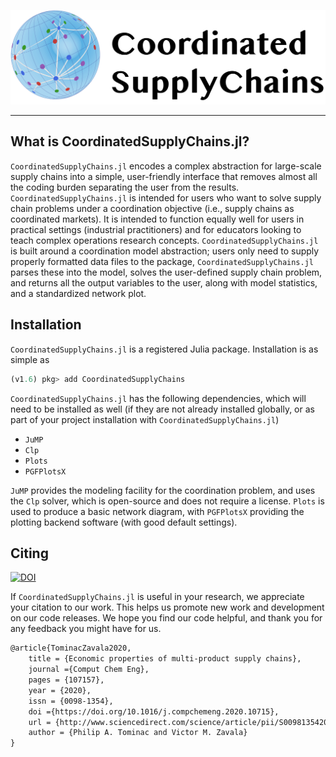 ![Logo](assets/CSCLogo.png)

---

## What is CoordinatedSupplyChains.jl?

`CoordinatedSupplyChains.jl` encodes a complex abstraction for large-scale supply chains into a simple, user-friendly interface that removes almost all the coding burden separating the user from the results. `CoordinatedSupplyChains.jl` is intended for users who want to solve supply chain problems under a coordination objective (i.e., supply chains as coordinated markets). It is intended to function equally well for users in practical settings (industrial practitioners) and for educators looking to teach complex operations research concepts. `CoordinatedSupplyChains.jl` is built around a coordination model abstraction; users only need to supply properly formatted data files to the package, `CoordinatedSupplyChains.jl` parses these into the model, solves the user-defined supply chain problem, and returns all the output variables to the user, along with model statistics, and a standardized network plot.

## Installation

`CoordinatedSupplyChains.jl` is a registered Julia package. Installation is as simple as
```julia
(v1.6) pkg> add CoordinatedSupplyChains
```

`CoordinatedSupplyChains.jl` has the following dependencies, which will need to be installed as well (if they are not already installed globally, or as part of your project installation with `CoordinatedSupplyChains.jl`)
- `JuMP`
- `Clp`
- `Plots`
- `PGFPlotsX`

`JuMP` provides the modeling facility for the coordination problem, and uses the `Clp` solver, which is open-source and does not require a license. `Plots` is used to produce a basic network diagram, with `PGFPlotsX` providing the plotting backend software (with good default settings).


## Citing
[![DOI](https://img.shields.io/badge/DOI-Elsevier-orange)](https://doi.org/10.1016/j.compchemeng.2020.107157)

If `CoordinatedSupplyChains.jl` is useful in your research, we appreciate your citation to our work. This helps us promote new work and development on our code releases. We hope you find our code helpful, and thank you for any feedback you might have for us.

```latex
@article{TominacZavala2020,
	title = {Economic properties of multi-product supply chains},
	journal ={Comput Chem Eng},
	pages = {107157},
	year = {2020},
	issn = {0098-1354},
	doi ={https://doi.org/10.1016/j.compchemeng.2020.10715},
	url = {http://www.sciencedirect.com/science/article/pii/S0098135420305810},
	author = {Philip A. Tominac and Victor M. Zavala}
}
```